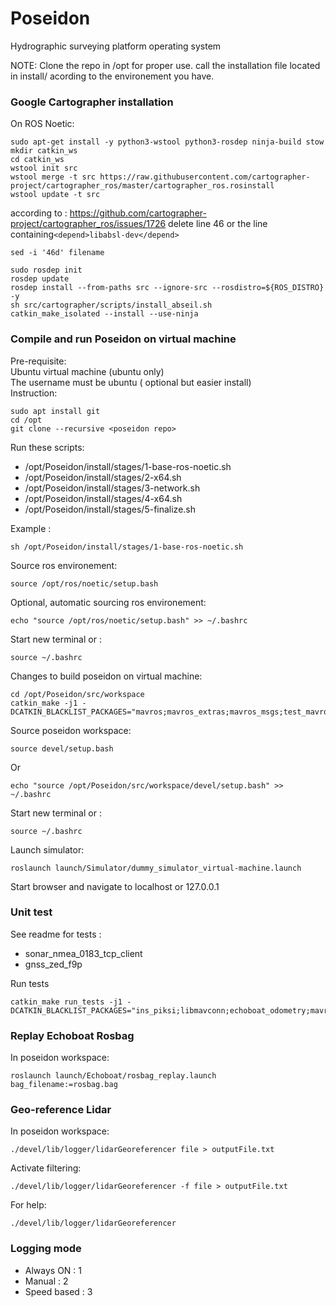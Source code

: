 # Poseidon
Hydrographic surveying platform operating system

NOTE: 
Clone the repo in /opt for proper use.
call the installation file located in install/ acording to the environement you have.

### Google Cartographer installation

On ROS Noetic:

```
sudo apt-get install -y python3-wstool python3-rosdep ninja-build stow
mkdir catkin_ws
cd catkin_ws
wstool init src
wstool merge -t src https://raw.githubusercontent.com/cartographer-project/cartographer_ros/master/cartographer_ros.rosinstall
wstool update -t src
```
according to : https://github.com/cartographer-project/cartographer_ros/issues/1726
delete line 46 or the line containing`<depend>libabsl-dev</depend>`
```
sed -i '46d' filename
```
```
sudo rosdep init
rosdep update
rosdep install --from-paths src --ignore-src --rosdistro=${ROS_DISTRO} -y
sh src/cartographer/scripts/install_abseil.sh
catkin_make_isolated --install --use-ninja
```

### Compile and run Poseidon on virtual machine

Pre-requisite: \
Ubuntu virtual machine (ubuntu only) \
The username must be ubuntu ( optional but easier install) \
Instruction:
```
sudo apt install git
cd /opt
git clone --recursive <poseidon repo>
```
Run these scripts:
- /opt/Poseidon/install/stages/1-base-ros-noetic.sh
- /opt/Poseidon/install/stages/2-x64.sh
- /opt/Poseidon/install/stages/3-network.sh
- /opt/Poseidon/install/stages/4-x64.sh
- /opt/Poseidon/install/stages/5-finalize.sh

Example :
```
sh /opt/Poseidon/install/stages/1-base-ros-noetic.sh
```
Source ros environement:
```
source /opt/ros/noetic/setup.bash
```

Optional, automatic sourcing ros environement:
```
echo "source /opt/ros/noetic/setup.bash" >> ~/.bashrc
```
Start new terminal or :
```
source ~/.bashrc
```

Changes to build poseidon on virtual machine:
```
cd /opt/Poseidon/src/workspace
catkin_make -j1 -DCATKIN_BLACKLIST_PACKAGES="mavros;mavros_extras;mavros_msgs;test_mavros;libmavconn;raspberrypi_vitals"
```
Source poseidon workspace:
```
source devel/setup.bash
```
Or
```
echo "source /opt/Poseidon/src/workspace/devel/setup.bash" >> ~/.bashrc
```
Start new terminal or :
```
source ~/.bashrc
```

Launch simulator:
```
roslaunch launch/Simulator/dummy_simulator_virtual-machine.launch
```

Start browser and navigate to localhost or 127.0.0.1

### Unit test

See readme for tests :
- sonar_nmea_0183_tcp_client
- gnss_zed_f9p


Run tests
```
catkin_make run_tests -j1 -DCATKIN_BLACKLIST_PACKAGES="ins_piksi;libmavconn;echoboat_odometry;mavros_msgs;mavros;mavros_extras;test_mavros;gnss_mosaic_x5;imu_bno055;sonar_imagenex852;inertial_sense;raspberrypi_vitals;imu_null;sonar_dummy;gnss_dummy"

```

### Replay Echoboat Rosbag
In poseidon workspace:
```
roslaunch launch/Echoboat/rosbag_replay.launch bag_filename:=rosbag.bag
```

### Geo-reference Lidar
In poseidon workspace:
```
./devel/lib/logger/lidarGeoreferencer file > outputFile.txt
```
Activate filtering:
```
./devel/lib/logger/lidarGeoreferencer -f file > outputFile.txt
```
For help:
```
./devel/lib/logger/lidarGeoreferencer
```


### Logging mode

- Always ON : 1
- Manual : 2
- Speed based : 3


